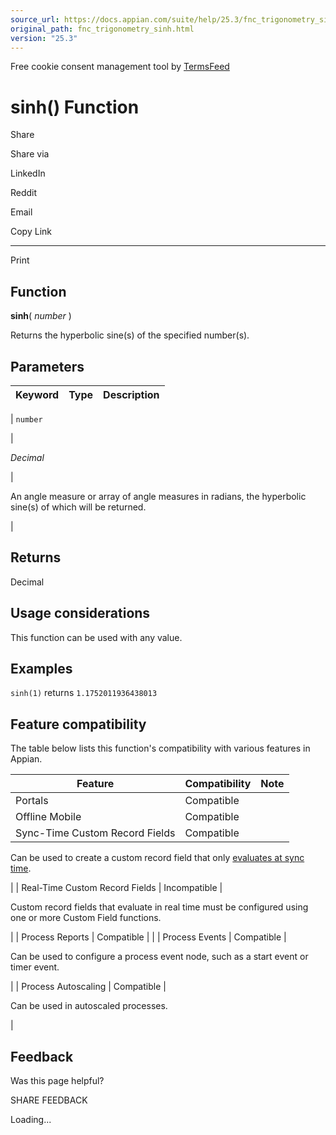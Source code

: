 ```yaml
---
source_url: https://docs.appian.com/suite/help/25.3/fnc_trigonometry_sinh.html
original_path: fnc_trigonometry_sinh.html
version: "25.3"
---
```


Free cookie consent management tool by [TermsFeed](https://www.termsfeed.com/)

# sinh() Function

Share

Share via

LinkedIn

Reddit

Email

Copy Link

* * *

Print

## Function

**sinh**( _number_ )

Returns the hyperbolic sine(s) of the specified number(s).

## Parameters

| Keyword | Type | Description |
| --- | --- | --- |
|
`number`

 |

_Decimal_

 |

An angle measure or array of angle measures in radians, the hyperbolic sine(s) of which will be returned.

 |

## Returns

Decimal

## Usage considerations

This function can be used with any value.

## Examples

`sinh(1)` returns `1.1752011936438013`

## Feature compatibility

The table below lists this function's compatibility with various features in Appian.

| Feature | Compatibility | Note |
| --- | --- | --- |
| Portals | Compatible |  |
| Offline Mobile | Compatible |  |
| Sync-Time Custom Record Fields | Compatible |
Can be used to create a custom record field that only [evaluates at sync time](custom-record-fields.html#prodlink-sync-time-evaluations).

 |
| Real-Time Custom Record Fields | Incompatible |

Custom record fields that evaluate in real time must be configured using one or more Custom Field functions.

 |
| Process Reports | Compatible |  |
| Process Events | Compatible |

Can be used to configure a process event node, such as a start event or timer event.

 |
| Process Autoscaling | Compatible |

Can be used in autoscaled processes.

 |

## Feedback

Was this page helpful?

SHARE FEEDBACK

Loading...